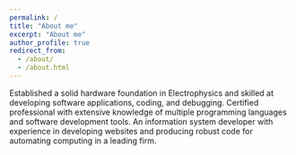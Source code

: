 ```yaml
---
permalink: /
title: "About me"
excerpt: "About me"
author_profile: true
redirect_from: 
  - /about/
  - /about.html
---
```


Established a solid hardware foundation in Electrophysics and skilled at developing software applications, coding, and debugging. Certified professional with extensive knowledge of multiple programming languages and software development tools. An information system developer with experience in developing websites and producing robust code for automating computing in a leading firm.




